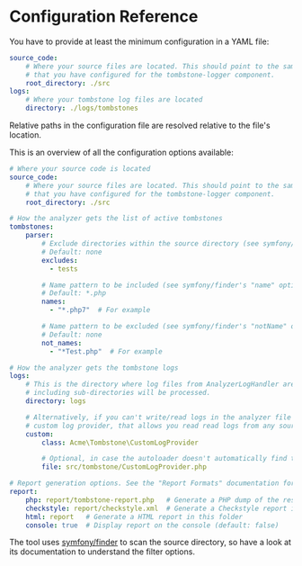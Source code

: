 Configuration Reference
=======================

You have to provide at least the minimum configuration in a YAML file:

```yaml
source_code:
    # Where your source files are located. This should point to the same folder as the rootDirectory
    # that you have configured for the tombstone-logger component.
    root_directory: ./src
logs:
    # Where your tombstone log files are located
    directory: ./logs/tombstones
```

Relative paths in the configuration file are resolved relative to the file's location.

This is an overview of all the configuration options available:

```yaml
# Where your source code is located
source_code:
    # Where your source files are located. This should point to the same folder as the rootDirectory
    # that you have configured for the tombstone-logger component.
    root_directory: ./src

# How the analyzer gets the list of active tombstones
tombstones:
    parser:
        # Exclude directories within the source directory (see symfony/finder's "exclude" option)
        # Default: none
        excludes:
          - tests

        # Name pattern to be included (see symfony/finder's "name" option)
        # Default: *.php
        names:
          - "*.php7"  # For example

        # Name pattern to be excluded (see symfony/finder's "notName" option)
        # Default: none
        not_names:
          - "*Test.php"  # For example

# How the analyzer gets the tombstone logs
logs:
    # This is the directory where log files from AnalyzerLogHandler are located. All *.tombstone files
    # including sub-directories will be processed.
    directory: logs

    # Alternatively, if you can't write/read logs in the analyzer file format, you can configure a
    # custom log provider, that allows you read read logs from any source in any format.
    custom:
        class: Acme\Tombstone\CustomLogProvider

        # Optional, in case the autoloader doesn't automatically find the class file
        file: src/tombstone/CustomLogProvider.php

# Report generation options. See the "Report Formats" documentation for more details on this.
report:
    php: report/tombstone-report.php   # Generate a PHP dump of the result in this file
    checkstyle: report/checkstyle.xml  # Generate a Checkstyle report in this file
    html: report   # Generate a HTML report in this folder
    console: true  # Display report on the console (default: false)
```

The tool uses [symfony/finder](https://symfony.com/doc/current/components/finder.html) to scan the source directory, so
have a look at its documentation to understand the filter options.
